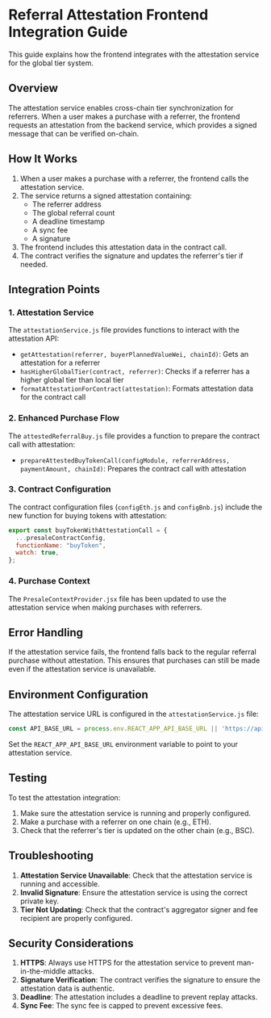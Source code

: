 # Referral Attestation Frontend Integration Guide

This guide explains how the frontend integrates with the attestation service for the global tier system.

## Overview

The attestation service enables cross-chain tier synchronization for referrers. When a user makes a purchase with a referrer, the frontend requests an attestation from the backend service, which provides a signed message that can be verified on-chain.

## How It Works

1. When a user makes a purchase with a referrer, the frontend calls the attestation service.
2. The service returns a signed attestation containing:
   - The referrer address
   - The global referral count
   - A deadline timestamp
   - A sync fee
   - A signature
3. The frontend includes this attestation data in the contract call.
4. The contract verifies the signature and updates the referrer's tier if needed.

## Integration Points

### 1. Attestation Service

The `attestationService.js` file provides functions to interact with the attestation API:

- `getAttestation(referrer, buyerPlannedValueWei, chainId)`: Gets an attestation for a referrer
- `hasHigherGlobalTier(contract, referrer)`: Checks if a referrer has a higher global tier than local tier
- `formatAttestationForContract(attestation)`: Formats attestation data for the contract call

### 2. Enhanced Purchase Flow

The `attestedReferralBuy.js` file provides a function to prepare the contract call with attestation:

- `prepareAttestedBuyTokenCall(configModule, referrerAddress, paymentAmount, chainId)`: Prepares the contract call with attestation

### 3. Contract Configuration

The contract configuration files (`configEth.js` and `configBnb.js`) include the new function for buying tokens with attestation:

```javascript
export const buyTokenWithAttestationCall = {
  ...presaleContractConfig,
  functionName: "buyToken",
  watch: true,
};
```

### 4. Purchase Context

The `PresaleContextProvider.jsx` file has been updated to use the attestation service when making purchases with referrers.

## Error Handling

If the attestation service fails, the frontend falls back to the regular referral purchase without attestation. This ensures that purchases can still be made even if the attestation service is unavailable.

## Environment Configuration

The attestation service URL is configured in the `attestationService.js` file:

```javascript
const API_BASE_URL = process.env.REACT_APP_API_BASE_URL || 'https://api.yourdomain.com';
```

Set the `REACT_APP_API_BASE_URL` environment variable to point to your attestation service.

## Testing

To test the attestation integration:

1. Make sure the attestation service is running and properly configured.
2. Make a purchase with a referrer on one chain (e.g., ETH).
3. Check that the referrer's tier is updated on the other chain (e.g., BSC).

## Troubleshooting

1. **Attestation Service Unavailable**: Check that the attestation service is running and accessible.
2. **Invalid Signature**: Ensure the attestation service is using the correct private key.
3. **Tier Not Updating**: Check that the contract's aggregator signer and fee recipient are properly configured.

## Security Considerations

1. **HTTPS**: Always use HTTPS for the attestation service to prevent man-in-the-middle attacks.
2. **Signature Verification**: The contract verifies the signature to ensure the attestation data is authentic.
3. **Deadline**: The attestation includes a deadline to prevent replay attacks.
4. **Sync Fee**: The sync fee is capped to prevent excessive fees.
